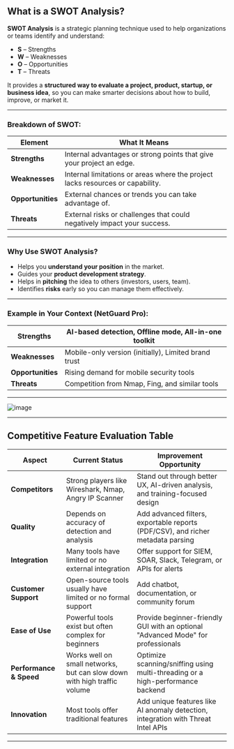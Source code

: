 
##  What is a SWOT Analysis?

**SWOT Analysis** is a strategic planning technique used to help organizations or teams identify and understand:

* **S** – Strengths
* **W** – Weaknesses
* **O** – Opportunities
* **T** – Threats

It provides a **structured way to evaluate a project, product, startup, or business idea**, so you can make smarter decisions about how to build, improve, or market it.

---

###  Breakdown of SWOT:

| **Element**          | **What It Means**                                                              |
| -------------------- | ------------------------------------------------------------------------------ |
|  **Strengths**      | Internal advantages or strong points that give your project an edge.           |
|  **Weaknesses**    | Internal limitations or areas where the project lacks resources or capability. |
|  **Opportunities** | External chances or trends you can take advantage of.                          |
|  **Threats**       | External risks or challenges that could negatively impact your success.        |

---

###  Why Use SWOT Analysis?

* Helps you **understand your position** in the market.
* Guides your **product development strategy**.
* Helps in **pitching** the idea to others (investors, users, team).
* Identifies **risks** early so you can manage them effectively.

---

###  Example in Your Context (NetGuard Pro):

| **Strengths**     | AI-based detection, Offline mode, All-in-one toolkit |
| ----------------- | ---------------------------------------------------- |
| **Weaknesses**    | Mobile-only version (initially), Limited brand trust |
| **Opportunities** | Rising demand for mobile security tools              |
| **Threats**       | Competition from Nmap, Fing, and similar tools       |

---



![image](https://github.com/user-attachments/assets/f65fe0ba-8ba3-438d-b481-ee0627b8c47d)


---

##  **Competitive Feature Evaluation Table**

| **Aspect**              | **Current Status**                                                       | **Improvement Opportunity**                                                       |
| ----------------------- | ------------------------------------------------------------------------ | --------------------------------------------------------------------------------- |
| **Competitors**         | Strong players like Wireshark, Nmap, Angry IP Scanner                    | Stand out through better UX, AI-driven analysis, and training-focused design      |
| **Quality**             | Depends on accuracy of detection and analysis                            | Add advanced filters, exportable reports (PDF/CSV), and richer metadata parsing   |
| **Integration**         | Many tools have limited or no external integration                       | Offer support for SIEM, SOAR, Slack, Telegram, or APIs for alerts                 |
| **Customer Support**    | Open-source tools usually have limited or no formal support              | Add chatbot, documentation, or community forum                                    |
| **Ease of Use**         | Powerful tools exist but often complex for beginners                     | Provide beginner-friendly GUI with an optional "Advanced Mode" for professionals  |
| **Performance & Speed** | Works well on small networks, but can slow down with high traffic volume | Optimize scanning/sniffing using multi-threading or a high-performance backend    |
| **Innovation**          | Most tools offer traditional features                                    | Add unique features like AI anomaly detection, integration with Threat Intel APIs |

---


